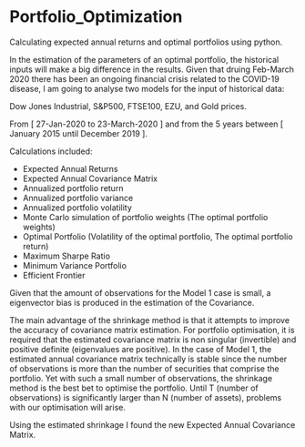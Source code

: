 # Portfolio_Optimization
Calculating expected annual returns and optimal portfolios using python. 

In the estimation of the parameters of an optimal portfolio, the historical inputs will make a big difference in the results. Given that
druing Feb-March 2020 there has been an ongoing financial crisis related to the
COVID-19 disease, I am going to analyse two models for the input of historical data:

Dow Jones Industrial, S&P500, FTSE100, EZU, and Gold prices.

From [ 27-Jan-2020 to 23-March-2020 ] and from the 5 years between [ January 2015 until December 2019 ].

Calculations included:

- Expected Annual Returns
- Expected Annual Covariance Matrix
- Annualized portfolio return
- Annualized portfolio variance
- Annualized portfolio volatility
- Monte Carlo simulation of portfolio weights (The optimal portfolio weights)
- Optimal Portfolio (Volatility of the optimal portfolio, The optimal portfolio return)
- Maximum Sharpe Ratio
- Minimum Variance Portfolio
- Efficient Frontier

Given that the amount of observations for the Model 1 case is small, a eigenvector bias is produced in the estimation of the Covariance.

The main advantage of the shrinkage method is that it attempts to improve the
accuracy of covariance matrix estimation. For portfolio optimisation, it is required that the
estimated covariance matrix is non singular (invertible) and positive definite (eigenvalues are
positive).
In the case of Model 1, the estimated annual covariance matrix technically is stable
since the number of observations is more than the number of securities that comprise the
portfolio. Yet with such a small number of observations, the shrinkage method is the best bet
to optimise the portfolio. Until T (number of observations) is significantly larger than N
(number of assets), problems with our optimisation will arise.

Using the estimated shrinkage I found the new Expected Annual Covariance Matrix.

